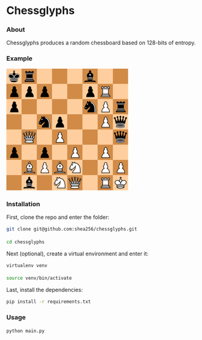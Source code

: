 # Chessglyphs

### About

Chessglyphs produces a random chessboard based on 128-bits of entropy.

### Example

![This is an image](/images/example.png)

### Installation

First, clone the repo and enter the folder:

```bash
git clone git@github.com:shea256/chessglyphs.git

cd chessglyphs
```

Next (optional), create a virtual environment and enter it:

```bash
virtualenv venv

source venv/bin/activate
```

Last, install the dependencies:

```bash
pip install -r requirements.txt
```

### Usage

```
python main.py
```

